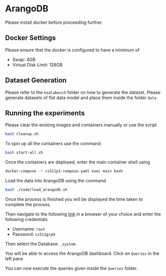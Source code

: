 # ArangoDB

Please install docker before proceeding further.

## Docker Settings

Please ensure that the docker is configured to have a minimum of
- Swap: 4GB
- Virtual Disk Limit: 128GB

## Dataset Generation
Please refer to the ```koalabench``` folder on how to generate the dataset. Please generate datasets of flat data model and place them inside the folder ```data```

## Running the experiments

Please clear the existing images and containers manually or use the script

```bash
bash cleanup.sh
``` 
To spin up all the containers use the command

```bash
bash start-all.sh
```

Once the containers are deployed, enter the main container shell using
```bash
docker-compose -f cs511p1-compose.yaml exec main bash
```
Load the data into ArangoDB using the command
```bash
bash ./code/load_arangodb.sh
```
Once the process is finished you will be displayed the time taken to complete the process.

Then navigate to the following [link](http://localhost:8529/_db/_system/_admin/aardvark/index.html#login) in a browser of your choice and enter the following credentials

- Username: ```root```
- Password: ```cs511grp9```

Then select the Database: ```_system```

You will be able to access the ArangoDB dashboard. Click on ```Queries``` in the left pane

You can now execute the queries given inside the ```Queries``` folder.

